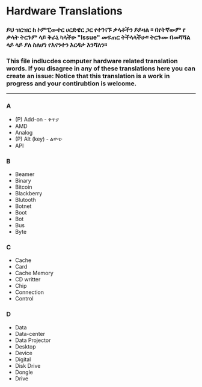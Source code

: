 # Hardware Translations

### ይህ ዝርዝር ከ ኮምፒውተር ሀርድዌር ጋር የተገናኙ ቃላቶችን ይይዛል ፡፡ በየትኛውም የ ቃላት ትርጉም ላይ ቅራኒ ካላችሁ "Issue" መፍጠር ትችላላችሁ። ትርጉሙ በመሻሻል ላይ ላይ ያለ ስለሆነ የእናንተን እርዳታ እንሻለን።

### This file indlucdes computer hardware related translation words. If you disagree in any of these translations here you can create an issue: Notice that this translation is a work in progress and your contirubtion is welcome.
---
### A
- (P) Add-on - ቅጥያ
- AMD 
- Analog
- (P) Alt (key) - ልዋጭ 
- API 

### B
- Beamer
- Binary 
- Bitcoin
- Blackberry
- Blutooth
- Botnet
- Boot
- Bot
- Bus
- Byte 
### C
- Cache
- Card
- Cache Memory
- CD writter
- Chip
- Connection
- Control
### D
- Data
- Data-center
- Data Projector
- Desktop
- Device
- Digital
- Disk Drive
- Dongle
- Drive

